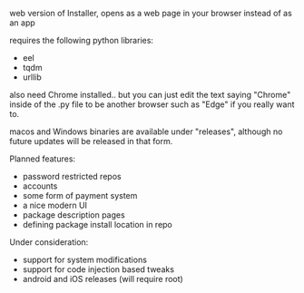 web version of Installer, opens as a web page in your browser instead of as an app

requires the following python libraries:

- eel
- tqdm
- urllib

also need Chrome installed.. but you can just edit the text saying "Chrome" inside of the .py file to be another browser such as "Edge" if you really want to.

macos and Windows binaries are available under "releases",
although no future updates will be released in that form.


Planned features:

- password restricted repos
- accounts
- some form of payment system 
- a nice modern UI
- package description pages 
- defining package install location in repo

Under consideration:

- support for system modifications 
- support for code injection based tweaks 
- android and iOS releases (will require root) 
